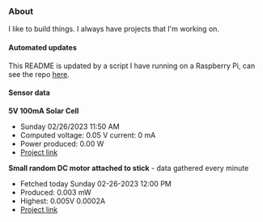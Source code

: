### About
I like to build things. I always have projects that I'm working on.

#### Automated updates
This README is updated by a script I have running on a Raspberry Pi, can see the repo [here](https://github.com/jdc-cunningham/raspi-git-repo-updater).

#### Sensor data
**5V 100mA Solar Cell**
- Sunday 02/26/2023 11:50 AM
- Computed voltage: 0.05 V current: 0 mA
- Power produced: 0.00 W
- [Project link](https://github.com/jdc-cunningham/raspisolarplotter)

**Small random DC motor attached to stick** - data gathered every minute
- Fetched today Sunday 02-26-2023 12:00 PM
- Produced: 0.003 mW
- Highest: 0.005V 0.0002A
- [Project link](https://github.com/jdc-cunningham/turbine-raspi)